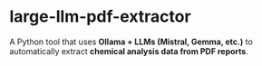 # large-llm-pdf-extractor
A Python tool that uses **Ollama + LLMs (Mistral, Gemma, etc.)** to automatically extract **chemical analysis data from PDF reports**.
